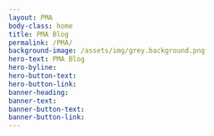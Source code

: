 ```yaml
---
layout: PMA
body-class: home
title: PMA Blog
permalink: /PMA/
background-image: /assets/img/grey.background.png
hero-text: PMA Blog
hero-byline:
hero-button-text: 
hero-button-link: 
banner-heading: 
banner-text: 
banner-button-text: 
banner-button-link: 
---
```

